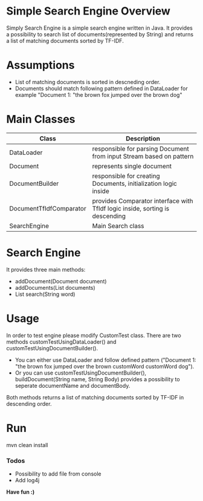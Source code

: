 # Simple Search Engine Overview

Simply Search Engine is a simple search engine written in Java. It provides a possibility to search list of documents(represented by String) and returns a list of matching documents sorted by TF-IDF.

# Assumptions

  - List of matching documents is sorted in descneding order.
  - Documents should match following pattern defined in DataLoader for example "Document 1: \"the brown fox jumped over the brown dog\"

# Main Classes

  | Class | Description |
  | ------ | ------ |
| DataLoader | responsible for parsing Document from input Stream based on pattern |
| Document | represents single document |
| DocumentBuilder | responsible for creating Documents, initialization logic inside |
| DocumentTfIdfComparator | provides Comparator interface with TfIdf logic inside, sorting is descending |
| SearchEngine| Main Search class |

# Search Engine

It provides three main methods:
- addDocument(Document document)
- addDocuments(List<Document> documents)
- List<Document> search(String word)

# Usage

In order to test engine please modify CustomTest class.
There are two methods customTestUsingDataLoader() and customTestUsingDocumentBuilder().
 - You can either use DataLoader and follow defined pattern ("Document 1: \"the brown fox jumped over the brown customWord customWord dog").
 - Or you can use customTestUsingDocumentBuilder(), buildDocument(String name, String Body) provides a possibility to seperate documentName and documentBody.
 
Both methods returns a list of matching documents sorted by TF-IDF in descending order.

# Run

mvn clean install

### Todos

 - Possibility to add file from console
 - Add log4j

**Have fun :)**

